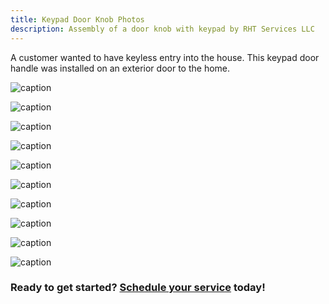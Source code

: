```yaml
---
title: Keypad Door Knob Photos
description: Assembly of a door knob with keypad by RHT Services LLC
---
```


A customer wanted to have keyless entry into the house. This keypad door handle was installed on 
an exterior door to the home.

![caption](/images/keypad_20201013/re20201013_121734.jpg)

![caption](/images/keypad_20201013/re20201013_121743.jpg)

![caption](/images/keypad_20201013/re20201013_122042.jpg)

![caption](/images/keypad_20201013/re20201013_122313.jpg)

![caption](/images/keypad_20201013/re20201013_122434.jpg)

![caption](/images/keypad_20201013/re20201013_122525.jpg)

![caption](/images/keypad_20201013/re20201013_123247.jpg)

![caption](/images/keypad_20201013/re20201013_124213.jpg)

![caption](/images/keypad_20201013/re20201013_125214.jpg)

![caption](/images/keypad_20201013/re20201013_125226.jpg)

<h3>Ready to get started? <a href="https://rhtservices.square.site/">Schedule your service</a> today!</h3>
